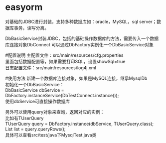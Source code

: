 # easyorm
对基础的JDBC进行封装，支持多种数据库如：oracle，MySQL，sql server；数据库事务，读写分离。

DbBasicService封装JDBC，包括的基础操作数据库的方法，需要传入一个数据库连接对象DbConnect
可以通过DbFactory实例化一个DbBasicService对象

#配置说明
主配置文件：src/main/resources/cfg.properties   
里面包括数据配置等，如果需要打印SQL，设置showSql=true  
日志配置文件：src/main/resources/log4j.xml  

#使用方法
新建一个数据库连接对象，如果是MySQL连接，继承MysqlDb  
初始化一个DbBasicService：  
DbBasicService dbService = DbFactory.instanceService(DbTestConnect.instance());  
使用dbService可直接操作数据库  

另外可以使用query对象来查询，返回对应的实例：  
比如有TUserQuery  
TUserQuery query = DbFactory.instance(dbService, TUserQuery.class);  
List<TUserRowData> list = query.queryRows();  
具体可以查看src/test/java下MysqlTest.java类  
